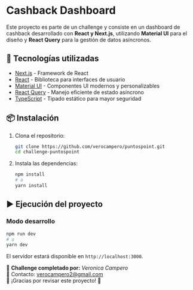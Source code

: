 # Cashback Dashboard

Este proyecto es parte de un challenge y consiste en un dashboard de cashback desarrollado con **React y Next.js**, utilizando **Material UI** para el diseño y **React Query** para la gestión de datos asíncronos.

## 🚀 Tecnologías utilizadas

- [Next.js](https://nextjs.org/) - Framework de React
- [React](https://reactjs.org/) - Biblioteca para interfaces de usuario
- [Material UI](https://mui.com/) - Componentes UI modernos y personalizables
- [React Query](https://tanstack.com/query/latest) - Manejo eficiente de estado asíncrono
- [TypeScript](https://www.typescriptlang.org/) - Tipado estático para mayor seguridad

## 📦 Instalación

1. Clona el repositorio:
   ```sh
   git clone https://github.com/verocampero/puntospoint.git
   cd challenge-puntospoint
   ```

2. Instala las dependencias:
   ```sh
   npm install
   # o
   yarn install
   ```

## ▶️ Ejecución del proyecto

### Modo desarrollo

```sh
npm run dev
# o
yarn dev
```

El servidor estará disponible en `http://localhost:3000`.


📌 **Challenge completado por:** _Veronica Campero_  
📧 Contacto: [verocampero2@gmail.com](mailto:tu-email@example.com)  
🚀 ¡Gracias por revisar este proyecto! 🎉

